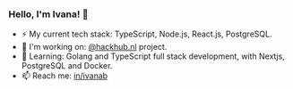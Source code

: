 ### Hello, I'm Ivana! 👋   

- ⚡ My current tech stack: TypeScript, Node.js, React.js, PostgreSQL.   
- 🔭 I'm working on: [@hackhub.nl](https://github.com/hackhub-nl) project.    
- 🌱 Learning: Golang and TypeScript full stack development, with Nextjs, PostgreSQL and Docker.       
- 📫 Reach me: [in/ivanab](https://www.linkedin.com/in/ivanab/)     
